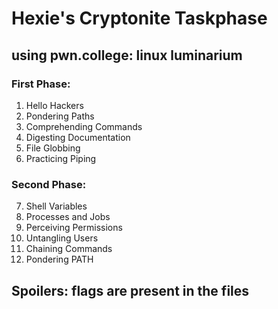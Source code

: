 # Hexie's Cryptonite Taskphase
## using pwn.college: linux luminarium

### First Phase:
1. Hello Hackers
2. Pondering Paths
3. Comprehending Commands
4. Digesting Documentation
5. File Globbing
6. Practicing Piping

### Second Phase:
7. Shell Variables
8. Processes and Jobs
9. Perceiving Permissions
10. Untangling Users
11. Chaining Commands
12. Pondering PATH

## Spoilers: flags are present in the files
